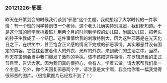 ### 20121226-邪恶

昨天在开策划会的时候我们谈到"邪恶"这个主题，我就想起了大学时代的一件事情：有一个班的同学特别恨一个老师，这个老头儿确实特别混蛋，我们都知道。于是这个班的同学就排着班儿用两个月的时间到学校的幼儿园，附属幼儿园，把老头的孙子生教成了一个结巴。这件事情给我的刺激特别大，因为这种邪恶是在光天化日之下，在哄笑中，甚至饱含正义感的情况下完成的邪恶事情。其实邪恶并没有固定的内容，它往往会披着伟大的外衣、光辉的外衣，来到我们的生活之中。当然，昨天在策划会当中我们爆发了激烈的争执。该不该把这件事情，在罗辑思维的正式节目里，告诉大家。因为我们真的很担心，会有人，学着去做。请大家帮我们拿一个主意。另外，你今天回复邪恶两个字，请注意是文字啊，我会给你看一幅我觉得很邪恶的图片。（很抱歉图片已经找不到了！）